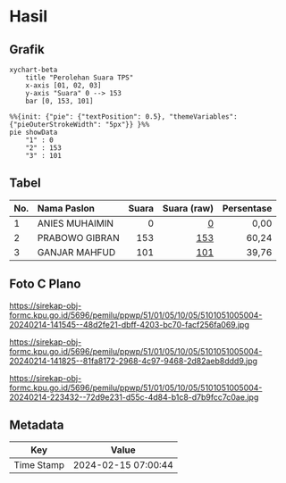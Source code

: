 # Hasil

## Grafik

```mermaid
xychart-beta
    title "Perolehan Suara TPS"
    x-axis [01, 02, 03]
    y-axis "Suara" 0 --> 153
    bar [0, 153, 101]
```

```mermaid
%%{init: {"pie": {"textPosition": 0.5}, "themeVariables": {"pieOuterStrokeWidth": "5px"}} }%%
pie showData
    "1" : 0
    "2" : 153
    "3" : 101
```

## Tabel

| No. | Nama Paslon    | Suara | Suara (raw) | Persentase |
|:--- |:-------------- | -----:| -----------:| ----------:|
| 1   | ANIES MUHAIMIN | 0     | [0][p-1]    | 0,00       |
| 2   | PRABOWO GIBRAN | 153   | [153][p-2]  | 60,24      |
| 3   | GANJAR MAHFUD  | 101   | [101][p-3]  | 39,76      |


[p-1]: https://github.com/gigit-pemilu/pemilu-2024-51-bali/blob/main/pilpres/hitung-suara/sub/51-bali/sub/01-jembrana/sub/05-jembrana/sub/1005-dauhwaru/sub/004-tps/sub/paslon-1.txt
[p-2]: https://github.com/gigit-pemilu/pemilu-2024-51-bali/blob/main/pilpres/hitung-suara/sub/51-bali/sub/01-jembrana/sub/05-jembrana/sub/1005-dauhwaru/sub/004-tps/sub/paslon-2.txt
[p-3]: https://github.com/gigit-pemilu/pemilu-2024-51-bali/blob/main/pilpres/hitung-suara/sub/51-bali/sub/01-jembrana/sub/05-jembrana/sub/1005-dauhwaru/sub/004-tps/sub/paslon-3.txt

## Foto C Plano

https://sirekap-obj-formc.kpu.go.id/5696/pemilu/ppwp/51/01/05/10/05/5101051005004-20240214-141545--48d2fe21-dbff-4203-bc70-facf256fa069.jpg

https://sirekap-obj-formc.kpu.go.id/5696/pemilu/ppwp/51/01/05/10/05/5101051005004-20240214-141825--81fa8172-2968-4c97-9468-2d82aeb8ddd9.jpg

https://sirekap-obj-formc.kpu.go.id/5696/pemilu/ppwp/51/01/05/10/05/5101051005004-20240214-223432--72d9e231-d55c-4d84-b1c8-d7b9fcc7c0ae.jpg


## Metadata

| Key        | Value               |
| ---------- | ------------------- |
| Time Stamp | 2024-02-15 07:00:44 |



